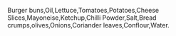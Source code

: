 Burger buns,Oil,Lettuce,Tomatoes,Potatoes,Cheese Slices,Mayoneise,Ketchup,Chilli Powder,Salt,Bread crumps,olives,Onions,Coriander leaves,Conflour,Water.